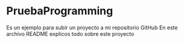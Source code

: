 # PruebaProgramming
Es un ejemplo para subir un proyecto a  mi repositorio GitHub
En este archivo README explicos todo sobre este proyecto
